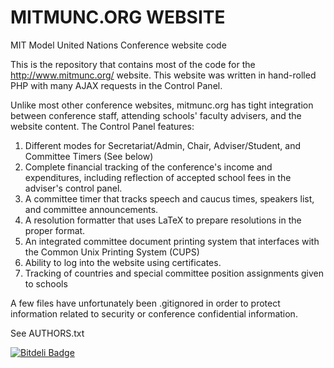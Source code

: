 MITMUNC.ORG WEBSITE
=======

MIT Model United Nations Conference website code

This is the repository that contains most of the code for the http://www.mitmunc.org/ website.  This website was written in hand-rolled PHP 
with many AJAX requests in the Control Panel.  

Unlike most other conference websites, mitmunc.org has tight integration between conference staff, attending schools' faculty advisers, 
and the website content.  The Control Panel features:

1.  Different modes for Secretariat/Admin, Chair, Adviser/Student, and Committee Timers (See below)
2.  Complete financial tracking of the conference's income and expenditures, including reflection of accepted school fees 
in the adviser's control panel.  
3.  A committee timer that tracks speech and caucus times, speakers list, and committee announcements.
4.  A resolution formatter that uses LaTeX to prepare resolutions in the proper format.  
5.  An integrated committee document printing system that interfaces with the Common Unix Printing System (CUPS)
6.  Ability to log into the website using certificates.
7.  Tracking of countries and special committee position assignments given to schools

A few files have unfortunately been .gitignored in order to protect information related to security or conference confidential information.  

See AUTHORS.txt


[![Bitdeli Badge](https://d2weczhvl823v0.cloudfront.net/albertyw/mitmunc/trend.png)](https://bitdeli.com/free "Bitdeli Badge")


